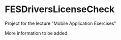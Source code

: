 # FESDriversLicenseCheck
Project for the lecture "Mobile Application Exercises"

More information to be added.
